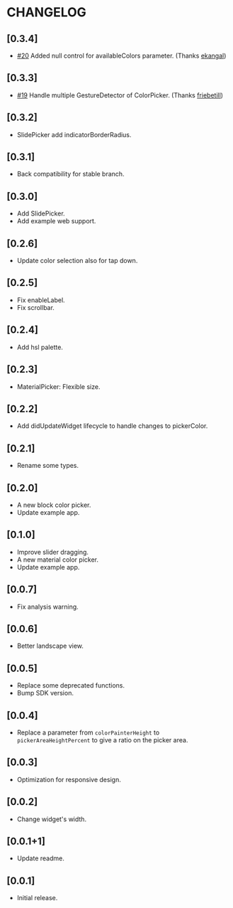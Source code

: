 # CHANGELOG

## [0.3.4]

* [#20](https://github.com/mchome/flutter_colorpicker/pull/20) Added null control for availableColors parameter.
    (Thanks [ekangal](https://github.com/ekangal))

## [0.3.3]

* [#19](https://github.com/mchome/flutter_colorpicker/pull/19) Handle multiple GestureDetector of ColorPicker.
    (Thanks [friebetill](https://github.com/friebetill))

## [0.3.2]

* SlidePicker add indicatorBorderRadius.

## [0.3.1]

* Back compatibility for stable branch.

## [0.3.0]

* Add SlidePicker.
* Add example web support.

## [0.2.6]

* Update color selection also for tap down.

## [0.2.5]

* Fix enableLabel.
* Fix scrollbar.

## [0.2.4]

* Add hsl palette.

## [0.2.3]

* MaterialPicker: Flexible size.

## [0.2.2]

* Add didUpdateWidget lifecycle to handle changes to pickerColor.

## [0.2.1]

* Rename some types.

## [0.2.0]

* A new block color picker.
* Update example app.

## [0.1.0]

* Improve slider dragging.
* A new material color picker.
* Update example app.

## [0.0.7]

* Fix analysis warning.

## [0.0.6]

* Better landscape view.

## [0.0.5]

* Replace some deprecated functions.
* Bump SDK version.

## [0.0.4]

* Replace a parameter from `colorPainterHeight` to `pickerAreaHeightPercent` to give a ratio on the picker area.

## [0.0.3]

* Optimization for responsive design.

## [0.0.2]

* Change widget's width.

## [0.0.1+1]

* Update readme.

## [0.0.1]

* Initial release.
